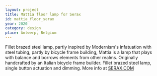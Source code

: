 ```yaml
---
layout: project
title: Mattia floor lamp for Serax
id: mattia_floor_serax
year: 2020
category: design
place: Antwerp, Belgium
---
```


Fillet brazed steel lamp, partly inspired by Modernism's infatuation with steel tubing, partly by bicycle frame building, Mattia is a lamp that plays with balance and borrows elements from other realms. Originally handcrafted by an Italian bicycle frame builder. Fillet brazed steel lamp, single button actuation and dimming. More info at <a href="https://www.serax.com/en/table-lamp-steel-brass-mattia" target="_blank">SERAX.COM</a> 
